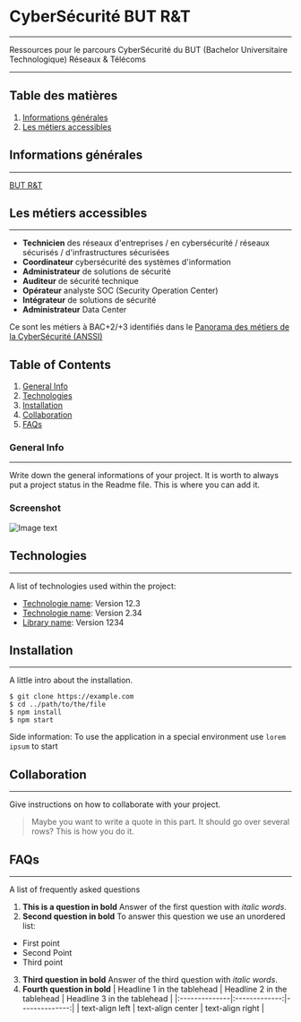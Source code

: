 # CyberSécurité BUT R&T
***
Ressources pour le parcours CyberSécurité du BUT (Bachelor Universitaire Technologique) Réseaux & Télécoms

***

## Table des matières
1. [Informations générales](#informations-générales)
2. [Les métiers accessibles](#les-metiers-accessibles)

## Informations générales
***
[BUT R&T](https://www.iut-rt.net/lyceen-2-2/)

## Les métiers accessibles
***
* **Technicien** des réseaux d'entreprises / en cybersécurité / réseaux sécurisés / d'infrastructures sécurisées
* **Coordinateur** cybersécurité des systèmes d'information
* **Administrateur** de solutions de sécurité
* **Auditeur** de sécurité technique
* **Opérateur** analyste SOC (Security Operation Center)
* **Intégrateur** de solutions de sécurité
* **Administrateur** Data Center

Ce sont les métiers à BAC+2/+3 identifiés dans le <a href="https://www.ssi.gouv.fr/particulier/formations/panorama-des-metiers-de-la-cybersecurite/" target="_blank">Panorama des métiers de la CyberSécurité (ANSSI)</a>


## Table of Contents
1. [General Info](#general-info)
2. [Technologies](#technologies)
3. [Installation](#installation)
4. [Collaboration](#collaboration)
5. [FAQs](#faqs)
### General Info
***
Write down the general informations of your project. It is worth to always put a project status in the Readme file. This is where you can add it. 
### Screenshot
![Image text](https://www.united-internet.de/fileadmin/user_upload/Brands/Downloads/Logo_IONOS_by.jpg)
## Technologies
***
A list of technologies used within the project:
* [Technologie name](https://example.com): Version 12.3 
* [Technologie name](https://example.com): Version 2.34
* [Library name](https://example.com): Version 1234
## Installation
***
A little intro about the installation. 
```
$ git clone https://example.com
$ cd ../path/to/the/file
$ npm install
$ npm start
```
Side information: To use the application in a special environment use ```lorem ipsum``` to start
## Collaboration
***
Give instructions on how to collaborate with your project.
> Maybe you want to write a quote in this part. 
> It should go over several rows?
> This is how you do it.
## FAQs
***
A list of frequently asked questions
1. **This is a question in bold**
Answer of the first question with _italic words_. 
2. __Second question in bold__ 
To answer this question we use an unordered list:
* First point
* Second Point
* Third point
3. **Third question in bold**
Answer of the third question with *italic words*.
4. **Fourth question in bold**
| Headline 1 in the tablehead | Headline 2 in the tablehead | Headline 3 in the tablehead |
|:--------------|:-------------:|--------------:|
| text-align left | text-align center | text-align right |



